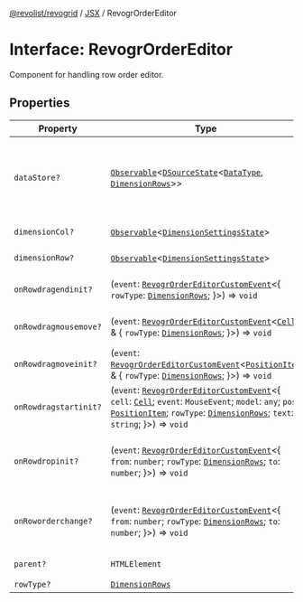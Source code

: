 [@revolist/revogrid](README.md) / [JSX](Namespace.JSX.md) / RevogrOrderEditor

# Interface: RevogrOrderEditor

Component for handling row order editor.

## Properties

| Property | Type | Description | Defined in |
| ------ | ------ | ------ | ------ |
| `dataStore?` | [`Observable`](TypeAlias.Observable.md)\<[`DSourceState`](TypeAlias.DSourceState.md)\<[`DataType`](TypeAlias.DataType.md), [`DimensionRows`](TypeAlias.DimensionRows.md)\>\> | Static stores, not expected to change during component lifetime | [src/components.d.ts:1901](https://github.com/revolist/revogrid/blob/2f07f30b37da771d7d712c0b9b9b90928758921a/src/components.d.ts#L1901) |
| `dimensionCol?` | [`Observable`](TypeAlias.Observable.md)\<[`DimensionSettingsState`](Interface.DimensionSettingsState.md)\> | Dimension settings X | [src/components.d.ts:1905](https://github.com/revolist/revogrid/blob/2f07f30b37da771d7d712c0b9b9b90928758921a/src/components.d.ts#L1905) |
| `dimensionRow?` | [`Observable`](TypeAlias.Observable.md)\<[`DimensionSettingsState`](Interface.DimensionSettingsState.md)\> | Dimension settings Y | [src/components.d.ts:1909](https://github.com/revolist/revogrid/blob/2f07f30b37da771d7d712c0b9b9b90928758921a/src/components.d.ts#L1909) |
| `onRowdragendinit?` | (`event`: [`RevogrOrderEditorCustomEvent`](Interface.RevogrOrderEditorCustomEvent.md)\<\{ `rowType`: [`DimensionRows`](TypeAlias.DimensionRows.md); \}\>) => `void` | Row drag ended started | [src/components.d.ts:1913](https://github.com/revolist/revogrid/blob/2f07f30b37da771d7d712c0b9b9b90928758921a/src/components.d.ts#L1913) |
| `onRowdragmousemove?` | (`event`: [`RevogrOrderEditorCustomEvent`](Interface.RevogrOrderEditorCustomEvent.md)\<[`Cell`](Interface.Cell.md) & \{ `rowType`: [`DimensionRows`](TypeAlias.DimensionRows.md); \}\>) => `void` | Row mouse move started | [src/components.d.ts:1917](https://github.com/revolist/revogrid/blob/2f07f30b37da771d7d712c0b9b9b90928758921a/src/components.d.ts#L1917) |
| `onRowdragmoveinit?` | (`event`: [`RevogrOrderEditorCustomEvent`](Interface.RevogrOrderEditorCustomEvent.md)\<[`PositionItem`](Interface.PositionItem.md) & \{ `rowType`: [`DimensionRows`](TypeAlias.DimensionRows.md); \}\>) => `void` | Row move started | [src/components.d.ts:1921](https://github.com/revolist/revogrid/blob/2f07f30b37da771d7d712c0b9b9b90928758921a/src/components.d.ts#L1921) |
| `onRowdragstartinit?` | (`event`: [`RevogrOrderEditorCustomEvent`](Interface.RevogrOrderEditorCustomEvent.md)\<\{ `cell`: [`Cell`](Interface.Cell.md); `event`: `MouseEvent`; `model`: `any`; `pos`: [`PositionItem`](Interface.PositionItem.md); `rowType`: [`DimensionRows`](TypeAlias.DimensionRows.md); `text`: `string`; \}\>) => `void` | Row drag started | [src/components.d.ts:1925](https://github.com/revolist/revogrid/blob/2f07f30b37da771d7d712c0b9b9b90928758921a/src/components.d.ts#L1925) |
| `onRowdropinit?` | (`event`: [`RevogrOrderEditorCustomEvent`](Interface.RevogrOrderEditorCustomEvent.md)\<\{ `from`: `number`; `rowType`: [`DimensionRows`](TypeAlias.DimensionRows.md); `to`: `number`; \}\>) => `void` | Row dragged, new range ready to be applied | [src/components.d.ts:1936](https://github.com/revolist/revogrid/blob/2f07f30b37da771d7d712c0b9b9b90928758921a/src/components.d.ts#L1936) |
| `onRoworderchange?` | (`event`: [`RevogrOrderEditorCustomEvent`](Interface.RevogrOrderEditorCustomEvent.md)\<\{ `from`: `number`; `rowType`: [`DimensionRows`](TypeAlias.DimensionRows.md); `to`: `number`; \}\>) => `void` | Row drag ended finished. Time to apply data | [src/components.d.ts:1944](https://github.com/revolist/revogrid/blob/2f07f30b37da771d7d712c0b9b9b90928758921a/src/components.d.ts#L1944) |
| `parent?` | `HTMLElement` | Parent element | [src/components.d.ts:1952](https://github.com/revolist/revogrid/blob/2f07f30b37da771d7d712c0b9b9b90928758921a/src/components.d.ts#L1952) |
| `rowType?` | [`DimensionRows`](TypeAlias.DimensionRows.md) | - | [src/components.d.ts:1953](https://github.com/revolist/revogrid/blob/2f07f30b37da771d7d712c0b9b9b90928758921a/src/components.d.ts#L1953) |
